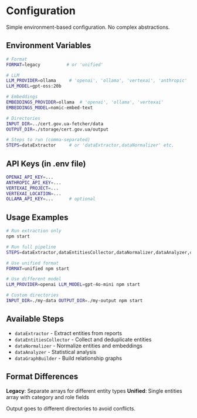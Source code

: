 # Configuration

Simple environment-based configuration. No complex abstractions.

## Environment Variables

```bash
# Format
FORMAT=legacy          # or 'unified'

# LLM
LLM_PROVIDER=ollama     # 'openai', 'ollama', 'vertexai', 'anthropic'
LLM_MODEL=gpt-oss:20b

# Embeddings  
EMBEDDINGS_PROVIDER=ollama  # 'openai', 'ollama', 'vertexai'
EMBEDDINGS_MODEL=nomic-embed-text

# Directories
INPUT_DIR=../cert.gov.ua-fetcher/data
OUTPUT_DIR=./storage/cert.gov.ua/output

# Steps to run (comma-separated)
STEPS=dataExtractor     # or 'dataExtractor,dataNormalizer' etc.
```

## API Keys (in .env file)

```bash
OPENAI_API_KEY=...
ANTHROPIC_API_KEY=...
VERTEXAI_PROJECT=...
VERTEXAI_LOCATION=...
OLLAMA_API_KEY=...      # optional
```

## Usage Examples

```bash
# Run extraction only
npm start

# Run full pipeline
STEPS=dataExtractor,dataEntitiesCollector,dataNormalizer,dataAnalyzer,dataGraphBuilder npm start

# Use unified format
FORMAT=unified npm start

# Use different model
LLM_PROVIDER=openai LLM_MODEL=gpt-4o-mini npm start

# Custom directories
INPUT_DIR=./my-data OUTPUT_DIR=./my-output npm start
```

## Available Steps

- `dataExtractor` - Extract entities from reports
- `dataEntitiesCollector` - Collect and deduplicate entities  
- `dataNormalizer` - Normalize entities and embeddings
- `dataAnalyzer` - Statistical analysis
- `dataGraphBuilder` - Build relationship graphs

## Format Differences

**Legacy**: Separate arrays for different entity types
**Unified**: Single entities array with category and role fields

Output goes to different directories to avoid conflicts.